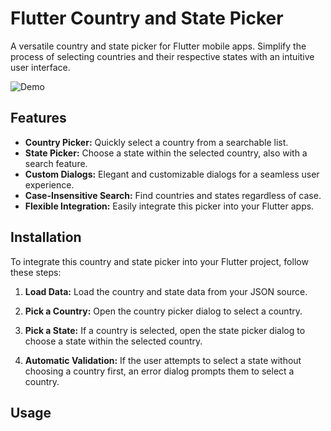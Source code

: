 # Flutter Country and State Picker

A versatile country and state picker for Flutter mobile apps. Simplify the process of selecting countries and their respective states with an intuitive user interface.

![Demo](demo.gif)

## Features

- **Country Picker:** Quickly select a country from a searchable list.
- **State Picker:** Choose a state within the selected country, also with a search feature.
- **Custom Dialogs:** Elegant and customizable dialogs for a seamless user experience.
- **Case-Insensitive Search:** Find countries and states regardless of case.
- **Flexible Integration:** Easily integrate this picker into your Flutter apps.

## Installation

To integrate this country and state picker into your Flutter project, follow these steps:

1. **Load Data:** Load the country and state data from your JSON source.

2. **Pick a Country:** Open the country picker dialog to select a country.

3. **Pick a State:** If a country is selected, open the state picker dialog to choose a state within the selected country.

4. **Automatic Validation:** If the user attempts to select a state without choosing a country first, an error dialog prompts them to select a country.

## Usage


